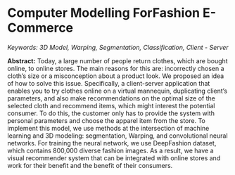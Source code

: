 # Computer Modelling ForFashion E-Commerce
*Keywords: 3D Model, Warping, Segmentation, Classification, Client - Server*

**Abstract:**
Today, a large number of people return clothes, which are bought online, to online stores. The main reasons for this are: incorrectly chosen a cloth’s size or a misconception about a product look. We proposed an idea of how to solve this issue. Specifically, a client-server application that enables you to try clothes online on a virtual mannequin, duplicating client’s parameters, and also make recommendations on the optimal size of the selected cloth and recommend items, which might interest the potential consumer. To do this, the customer only has to provide the system with personal parameters and choose the apparel item from the store. To implement this model, we use methods at the intersection of machine learning and 3D modeling: segmentation, Warping, and convolutional neural networks. For training the neural network, we use DeepFashion dataset, which contains 800,000 diverse fashion images. As a result, we have a visual recommender system that can be integrated with online stores and work for their benefit and the benefit of their consumers.
